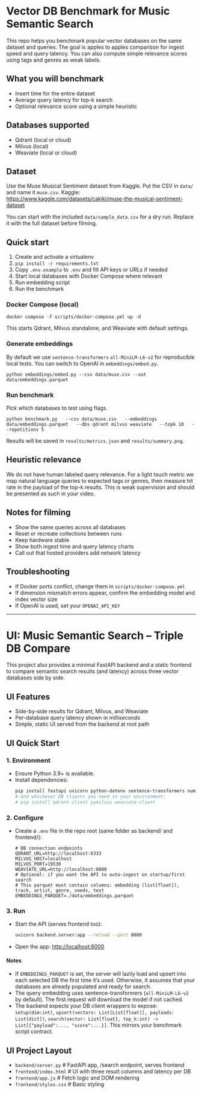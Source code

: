 # Vector DB Benchmark for Music Semantic Search

This repo helps you benchmark popular vector databases on the same dataset and queries. The goal is apples to apples comparison for ingest speed and query latency. You can also compute simple relevance scores using tags and genres as weak labels.

## What you will benchmark

- Insert time for the entire dataset
- Average query latency for top-k search
- Optional relevance score using a simple heuristic

## Databases supported

- Qdrant (local or cloud)
- Milvus (local)
- Weaviate (local or cloud)

## Dataset

Use the Muse Musical Sentiment dataset from Kaggle. Put the CSV in `data/` and name it `muse.csv`.
Kaggle: https://www.kaggle.com/datasets/cakiki/muse-the-musical-sentiment-dataset

You can start with the included `data/sample_data.csv` for a dry run. Replace it with the full dataset before filming.

## Quick start

1. Create and activate a virtualenv
2. `pip install -r requirements.txt`
3. Copy `.env.example` to `.env` and fill API keys or URLs if needed
4. Start local databases with Docker Compose where relevant
5. Run embedding script
6. Run the benchmark

### Docker Compose (local)

```
docker compose -f scripts/docker-compose.yml up -d
```

This starts Qdrant, Milvus standalone, and Weaviate with default settings.

### Generate embeddings

By default we use `sentence-transformers` `all-MiniLM-L6-v2` for reproducible local tests. You can switch to OpenAI in `embeddings/embed.py`.

```
python embeddings/embed.py --csv data/muse.csv --out data/embeddings.parquet
```

### Run benchmark

Pick which databases to test using flags.

```
python benchmark.py   --csv data/muse.csv   --embeddings data/embeddings.parquet   --dbs qdrant milvus weaviate   --topk 10   --repetitions 5
```

Results will be saved in `results/metrics.json` and `results/summary.png`.

## Heuristic relevance

We do not have human labeled query relevance. For a light touch metric we map natural language queries to expected tags or genres, then measure hit rate in the payload of the top-k results. This is weak supervision and should be presented as such in your video.

## Notes for filming

- Show the same queries across all databases
- Reset or recreate collections between runs
- Keep hardware stable
- Show both ingest time and query latency charts
- Call out that hosted providers add network latency

## Troubleshooting

- If Docker ports conflict, change them in `scripts/docker-compose.yml`
- If dimension mismatch errors appear, confirm the embedding model and index vector size
- If OpenAI is used, set your `OPENAI_API_KEY`

---

# UI: Music Semantic Search – Triple DB Compare

This project also provides a minimal FastAPI backend and a static frontend to compare semantic search results (and latency) across three vector databases side by side.

## UI Features

- Side-by-side results for Qdrant, Milvus, and Weaviate
- Per-database query latency shown in milliseconds
- Simple, static UI served from the backend at root path

## UI Quick Start

### 1. Environment

- Ensure Python 3.9+ is available.
- Install dependencies:
  ```sh
  pip install fastapi uvicorn python-dotenv sentence-transformers numpy pandas
  # And whichever DB clients you need in your environment:
  # pip install qdrant-client pymilvus weaviate-client
  ```

### 2. Configure

- Create a `.env` file in the repo root (same folder as backend/ and frontend/):
  ```env
  # DB connection endpoints
  QDRANT_URL=http://localhost:6333
  MILVUS_HOST=localhost
  MILVUS_PORT=19530
  WEAVIATE_URL=http://localhost:8080
  # Optional: if you want the API to auto-ingest on startup/first search
  # This parquet must contain columns: embedding (list[float]), track, artist, genre, seeds, text
  EMBEDDINGS_PARQUET=./data/embeddings.parquet
  ```

### 3. Run

- Start the API (serves frontend too):
  ```sh
  uvicorn backend.server:app --reload --port 8000
  ```
- Open the app: [http://localhost:8000](http://localhost:8000)

#### Notes

- If `EMBEDDINGS_PARQUET` is set, the server will lazily load and upsert into each selected DB the first time it’s used. Otherwise, it assumes that your databases are already populated and ready for search.
- The query embedding uses sentence-transformers (`all-MiniLM-L6-v2` by default). The first request will download the model if not cached.
- The backend expects your DB client wrappers to expose: `setup(dim:int)`, `upsert(vectors: List[List[float]], payloads: List[dict])`, `search(vector: List[float], top_k:int) -> List[{"payload":..., "score":...}]`. This mirrors your benchmark script contract.

## UI Project Layout

- `backend/server.py` # FastAPI app, /search endpoint, serves frontend
- `frontend/index.html` # UI with three result columns and latency per DB
- `frontend/app.js` # Fetch logic and DOM rendering
- `frontend/styles.css` # Basic styling
